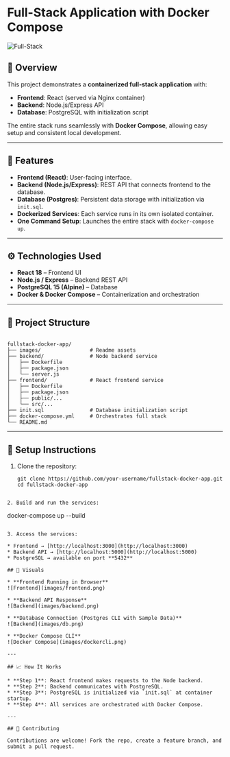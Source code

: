 # Full-Stack Application with Docker Compose

![Full-Stack](https://img.shields.io/badge/Full--Stack-React%20%7C%20Node.js%20%7C%20Postgres-blue)

## 📌 Overview

This project demonstrates a **containerized full-stack application** with:

- **Frontend**: React (served via Nginx container)  
- **Backend**: Node.js/Express API  
- **Database**: PostgreSQL with initialization script  

The entire stack runs seamlessly with **Docker Compose**, allowing easy setup and consistent local development.

---

## 🚀 Features

- **Frontend (React)**: User-facing interface.  
- **Backend (Node.js/Express)**: REST API that connects frontend to the database.  
- **Database (Postgres)**: Persistent data storage with initialization via `init.sql`.  
- **Dockerized Services**: Each service runs in its own isolated container.  
- **One Command Setup**: Launches the entire stack with `docker-compose up`.  

---

## ⚙️ Technologies Used

- **React 18** – Frontend UI  
- **Node.js / Express** – Backend REST API  
- **PostgreSQL 15 (Alpine)** – Database  
- **Docker & Docker Compose** – Containerization and orchestration  

---

## 📁 Project Structure

```

fullstack-docker-app/
├── images/                # Readme assets
├── backend/               # Node backend service
│   ├── Dockerfile
│   ├── package.json
│   └── server.js
├── frontend/              # React frontend service
│   ├── Dockerfile
│   ├── package.json
│   ├── public/...
│   └── src/...
├── init.sql               # Database initialization script
├── docker-compose.yml     # Orchestrates full stack
└── README.md

````

---

## 🔧 Setup Instructions

1. Clone the repository:
   ```
   git clone https://github.com/your-username/fullstack-docker-app.git
   cd fullstack-docker-app
  ```

2. Build and run the services:
   ```
   docker-compose up --build
   ```

3. Access the services:

   * Frontend → [http://localhost:3000](http://localhost:3000)
   * Backend API → [http://localhost:5000](http://localhost:5000)
   * PostgreSQL → available on port **5432**

## 📸 Visuals

* **Frontend Running in Browser**
  ![Frontend](images/frontend.png)

* **Backend API Response**
  ![Backend](images/backend.png)

* **Database Connection (Postgres CLI with Sample Data)**
  ![Backend](images/db.png)

* **Docker Compose CLI**
  ![Docker Compose](images/dockercli.png)

---

## 📈 How It Works

* **Step 1**: React frontend makes requests to the Node backend.
* **Step 2**: Backend communicates with PostgreSQL.
* **Step 3**: PostgreSQL is initialized via `init.sql` at container startup.
* **Step 4**: All services are orchestrated with Docker Compose.

---

## 🤝 Contributing

Contributions are welcome! Fork the repo, create a feature branch, and submit a pull request.



